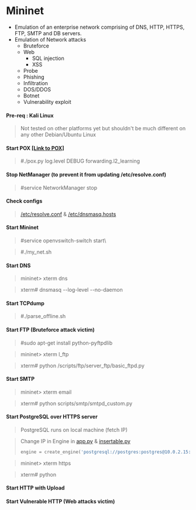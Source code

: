 # Mininet
* Emulation of an enterprise network comprising of DNS, HTTP, HTTPS, FTP, SMTP and DB servers.
* Emulation of Network attacks
  * Bruteforce
  * Web
    * SQL injection
    * XSS
  * Probe
  * Phishing
  * Infiltration
  * DOS/DDOS
  * Botnet
  * Vulnerability exploit
  
#### Pre-req : Kali Linux
> Not tested on other platforms yet but shouldn't be much different on any other Debian/Ubuntu Linux

#### Start POX [[Link to POX]](https://github.com/noxrepo/pox "POX Repo")
> #./pox.py log.level DEBUG forwarding.l2_learning

#### Stop NetManager (to prevent it from updating /etc/resolve.conf)
> #service NetworkManager stop

#### Check configs
> [/etc/resolve.conf](/resolve.conf) & [/etc/dnsmasq.hosts](/dnsmasq.hosts)

#### Start Mininet
> #service openvswitch-switch start\

> #./my_net.sh

#### Start DNS
> mininet> xterm dns

> xterm# dnsmasq --log-level --no-daemon

#### Start TCPdump
> #./parse_offline.sh

#### Start FTP (Bruteforce attack victim)
> #sudo apt-get install python-pyftpdlib

> mininet> xterm l_ftp

> xterm# python /scripts/ftp/server_ftp/basic_ftpd.py

#### Start SMTP
> mininet> xterm email

> xterm# python scripts/smtp/smtpd_custom.py

#### Start PostgreSQL over HTTPS server
> PostgreSQL runs on local machine (fetch IP)

> Change IP in Engine in [app.py](scripts/http_postgre/app.py) & [insertable.py](/scripts/http_postgre/insertable.py)
> ```python
> engine = create_engine('postgresql://postgres:postgres@10.0.2.15:5432/test', echo=True)
> ```

> mininet> xterm https

> xterm# python 

#### Start HTTP with Upload

#### Start Vulnerable HTTP (Web attacks victim)
